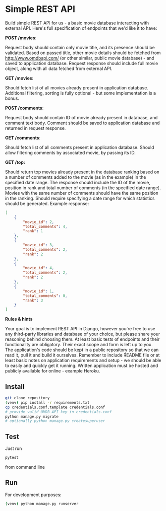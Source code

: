 # Simple REST API

Build simple REST API for us - a basic movie database interacting with external API. Here's full specification of endpoints that we'd like it to have:

**POST /movies:**

Request body should contain only movie title, and its presence should be validated.
Based on passed title, other movie details should be fetched from http://www.omdbapi.com/ (or other similar, public movie database) - and saved to application database.
Request response should include full movie object, along with all data fetched from external API.

**GET /movies:**

Should fetch list of all movies already present in application database.
Additional filtering, sorting is fully optional - but some implementation is a bonus.

**POST /comments:**

Request body should contain ID of movie already present in database, and comment text body.
Comment should be saved to application database and returned in request response.

**GET /comments:**

Should fetch list of all comments present in application database.
Should allow filtering comments by associated movie, by passing its ID.

**GET /top:**

Should return top movies already present in the database ranking based on a number of comments added to the movie (as in the example) in the specified date range. The response should include the ID of the movie, position in rank and total number of comments (in the specified date range).
Movies with the same number of comments should have the same position in the ranking.
Should require specifying a date range for which statistics should be generated.
Example response:

```json
[
    {
        "movie_id": 2,
        "total_comments": 4,
        "rank": 1
    },
    {
        "movie_id": 3,
        "total_comments": 2,
        "rank": 2
    },
    {
        "movie_id": 4,
        "total_comments": 2,
        "rank": 2
    },
    {
        "movie_id": 1,
        "total_comments": 0,
        "rank": 3
    }
]
```

**Rules & hints**

Your goal is to implement REST API in Django, however you're free to use any third-party libraries and database of your choice, but please share your reasoning behind choosing them.
At least basic tests of endpoints and their functionality are obligatory. Their exact scope and form is left up to you.
The application's code should be kept in a public repository so that we can read it, pull it and build it ourselves. Remember to include README file or at least basic notes on application requirements and setup - we should be able to easily and quickly get it running.
Written application must be hosted and publicly available for online - example Heroku.

## Install
```bash
git clone repository
(venv) pip install -r requirements.txt
cp credentials.conf.template credentials.conf
# provide valid OMDB API key in credentials.conf
python manage.py migrate
# optionally python manage.py createsuperuser
```

## Test
Just run
```bash
pytest
```
from command line

## Run
For development purposes:
```bash
(venv) python manage.py runserver
```
